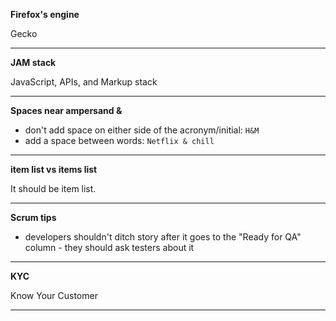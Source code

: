 **Firefox's engine**

Gecko

---

**JAM stack**

JavaScript, APIs, and Markup stack

---

**Spaces near ampersand &**

- don't add space on either side of the acronym/initial: `H&M`
- add a space between words: `Netflix & chill`

---

**item list vs items list**

It should be item list.

---

**Scrum tips**

- developers shouldn't ditch story after it goes to the "Ready for QA" column - they should ask testers about it

---

**KYC**

Know Your Customer

---
